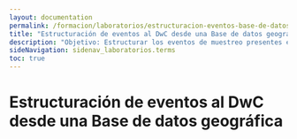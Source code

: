 ```yaml
---
layout: documentation
permalink: /formacion/laboratorios/estructuracion-eventos-base-de-datos-geografica 
title: "Estructuración de eventos al DwC desde una Base de datos geográfica"
description: "Objetivo: Estructurar los eventos de muestreo presentes en una base de datos geográfica, según el Diccionario Geográfico de la ANLA, para que siga el estándar Darwin Core y cumplan los requisitos de publicación a través del SiB Colombia."
sideNavigation: sidenav_laboratorios.terms
toc: true
---
```


# Estructuración de eventos al DwC desde una Base de datos geográfica

